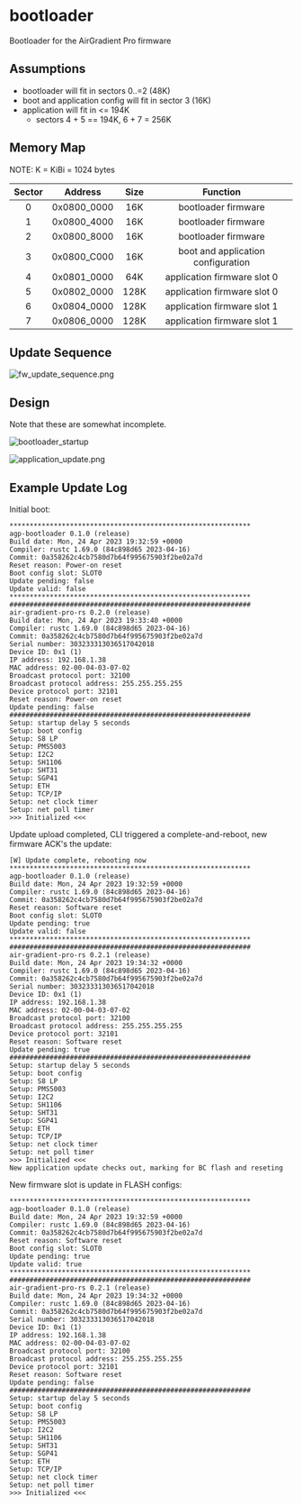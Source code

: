 # bootloader

Bootloader for the AirGradient Pro firmware

## Assumptions

* bootloader will fit in sectors 0..=2 (48K)
* boot and application config will fit in sector 3 (16K)
* application will fit in <= 194K 
  - sectors 4 + 5 == 194K, 6 + 7 = 256K

## Memory Map

NOTE: K = KiBi = 1024 bytes

| Sector | Address     | Size  | Function |
| :---:  | :---:       | :---: | :---:    |
| 0      | 0x0800_0000 | 16K   | bootloader firmware |
| 1      | 0x0800_4000 | 16K   | bootloader firmware |
| 2      | 0x0800_8000 | 16K   | bootloader firmware |
| 3      | 0x0800_C000 | 16K   | boot and application configuration |
| 4      | 0x0801_0000 | 64K   | application firmware slot 0 |
| 5      | 0x0802_0000 | 128K  | application firmware slot 0 |
| 6      | 0x0804_0000 | 128K  | application firmware slot 1 |
| 7      | 0x0806_0000 | 128K  | application firmware slot 1 |

## Update Sequence

![fw_update_sequence.png](../doc/fw_update_sequence.png)

## Design

Note that these are somewhat incomplete.

![bootloader_startup](../doc/bootloader_startup.png)

![application_update.png](../doc/application_update.png)

## Example Update Log

Initial boot:
```
************************************************************
agp-bootloader 0.1.0 (release)
Build date: Mon, 24 Apr 2023 19:32:59 +0000
Compiler: rustc 1.69.0 (84c898d65 2023-04-16)
Commit: 0a358262c4cb7580d7b64f995675903f2be02a7d
Reset reason: Power-on reset
Boot config slot: SLOT0
Update pending: false
Update valid: false
************************************************************
############################################################
air-gradient-pro-rs 0.2.0 (release)
Build date: Mon, 24 Apr 2023 19:33:40 +0000
Compiler: rustc 1.69.0 (84c898d65 2023-04-16)
Commit: 0a358262c4cb7580d7b64f995675903f2be02a7d
Serial number: 303233313036517042018
Device ID: 0x1 (1)
IP address: 192.168.1.38
MAC address: 02-00-04-03-07-02
Broadcast protocol port: 32100
Broadcast protocol address: 255.255.255.255
Device protocol port: 32101
Reset reason: Power-on reset
Update pending: false
############################################################
Setup: startup delay 5 seconds
Setup: boot config
Setup: S8 LP
Setup: PMS5003
Setup: I2C2
Setup: SH1106
Setup: SHT31
Setup: SGP41
Setup: ETH
Setup: TCP/IP
Setup: net clock timer
Setup: net poll timer
>>> Initialized <<<
```

Update upload completed, CLI triggered a complete-and-reboot, new firmware ACK's the update:
```
[W] Update complete, rebooting now
************************************************************
agp-bootloader 0.1.0 (release)
Build date: Mon, 24 Apr 2023 19:32:59 +0000
Compiler: rustc 1.69.0 (84c898d65 2023-04-16)
Commit: 0a358262c4cb7580d7b64f995675903f2be02a7d
Reset reason: Software reset
Boot config slot: SLOT0
Update pending: true
Update valid: false
************************************************************
############################################################
air-gradient-pro-rs 0.2.1 (release)
Build date: Mon, 24 Apr 2023 19:34:32 +0000
Compiler: rustc 1.69.0 (84c898d65 2023-04-16)
Commit: 0a358262c4cb7580d7b64f995675903f2be02a7d
Serial number: 303233313036517042018
Device ID: 0x1 (1)
IP address: 192.168.1.38
MAC address: 02-00-04-03-07-02
Broadcast protocol port: 32100
Broadcast protocol address: 255.255.255.255
Device protocol port: 32101
Reset reason: Software reset
Update pending: true
############################################################
Setup: startup delay 5 seconds
Setup: boot config
Setup: S8 LP
Setup: PMS5003
Setup: I2C2
Setup: SH1106
Setup: SHT31
Setup: SGP41
Setup: ETH
Setup: TCP/IP
Setup: net clock timer
Setup: net poll timer
>>> Initialized <<<
New application update checks out, marking for BC flash and reseting
```

New firmware slot is update in FLASH configs:
```
************************************************************
agp-bootloader 0.1.0 (release)
Build date: Mon, 24 Apr 2023 19:32:59 +0000
Compiler: rustc 1.69.0 (84c898d65 2023-04-16)
Commit: 0a358262c4cb7580d7b64f995675903f2be02a7d
Reset reason: Software reset
Boot config slot: SLOT0
Update pending: true
Update valid: true
************************************************************
############################################################
air-gradient-pro-rs 0.2.1 (release)
Build date: Mon, 24 Apr 2023 19:34:32 +0000
Compiler: rustc 1.69.0 (84c898d65 2023-04-16)
Commit: 0a358262c4cb7580d7b64f995675903f2be02a7d
Serial number: 303233313036517042018
Device ID: 0x1 (1)
IP address: 192.168.1.38
MAC address: 02-00-04-03-07-02
Broadcast protocol port: 32100
Broadcast protocol address: 255.255.255.255
Device protocol port: 32101
Reset reason: Software reset
Update pending: false
############################################################
Setup: startup delay 5 seconds
Setup: boot config
Setup: S8 LP
Setup: PMS5003
Setup: I2C2
Setup: SH1106
Setup: SHT31
Setup: SGP41
Setup: ETH
Setup: TCP/IP
Setup: net clock timer
Setup: net poll timer
>>> Initialized <<<
```

